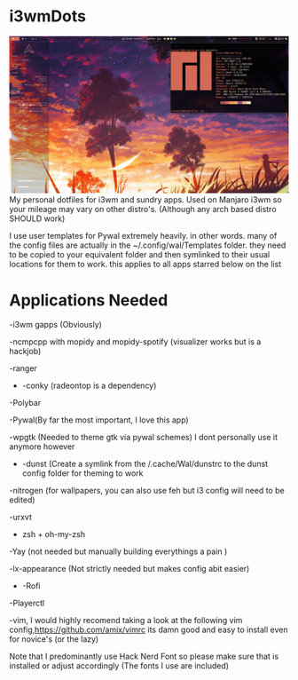 # i3wmDots
![Screenshot](screenshot/screenshot.png)
My personal dotfiles for i3wm and sundry apps. Used on Manjaro i3wm so your mileage may vary on other distro's. (Although any arch based distro SHOULD work)

I use user templates for Pywal extremely heavily. in other words. many of the config files are actually in the ~/.config/wal/Templates folder. they need to be copied to your
equivalent folder and then symlinked to their usual locations for them to work. this applies to all apps starred below on the list

# Applications Needed
-i3wm gapps (Obviously)

-ncmpcpp with mopidy and mopidy-spotify (visualizer works but is a hackjob)

-ranger

* -conky (radeontop is a dependency)

-Polybar

-Pywal(By far the most important, I love this app)

-wpgtk (Needed to theme gtk via pywal schemes) I dont personally use it anymore however

* -dunst (Create a symlink from the /.cache/Wal/dunstrc to the dunst config folder for theming to work

-nitrogen (for wallpapers, you can also use feh but i3 config will need to be edited)

-urxvt

- zsh + oh-my-zsh

-Yay (not needed but manually building everythings a pain )

-lx-appearance (Not strictly needed but makes config abit easier)

* -Rofi

-Playerctl

-vim, I would highly recomend taking a look at the following vim config,https://github.com/amix/vimrc its damn good and easy to install even for novice's (or the lazy)


Note that I predominantly use Hack Nerd Font so please make sure that is installed or
adjust accordingly (The fonts I use are included) 


